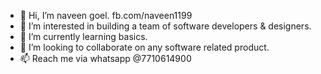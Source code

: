 - 👋 Hi, I’m naveen goel. fb.com/naveen1199 
- 👀 I’m interested in building a team of software developers & designers.
- 🌱 I’m currently learning basics.
- 💞️ I’m looking to collaborate on any software related product.
- 📫 Reach me via whatsapp  @7710614900

<!---
naveen1199/naveen1199 is a ✨ special ✨ repository of my learning curve.
--->
